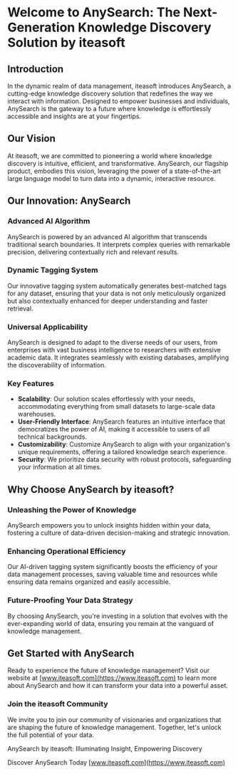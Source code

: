 # Welcome to AnySearch: The Next-Generation Knowledge Discovery Solution by iteasoft

## Introduction

In the dynamic realm of data management, iteasoft introduces AnySearch, a cutting-edge knowledge discovery solution that redefines the way we interact with information. Designed to empower businesses and individuals, AnySearch is the gateway to a future where knowledge is effortlessly accessible and insights are at your fingertips.

## Our Vision

At iteasoft, we are committed to pioneering a world where knowledge discovery is intuitive, efficient, and transformative. AnySearch, our flagship product, embodies this vision, leveraging the power of a state-of-the-art large language model to turn data into a dynamic, interactive resource.

## Our Innovation: AnySearch

### Advanced AI Algorithm

AnySearch is powered by an advanced AI algorithm that transcends traditional search boundaries. It interprets complex queries with remarkable precision, delivering contextually rich and relevant results.

### Dynamic Tagging System

Our innovative tagging system automatically generates best-matched tags for any dataset, ensuring that your data is not only meticulously organized but also contextually enhanced for deeper understanding and faster retrieval.

### Universal Applicability

AnySearch is designed to adapt to the diverse needs of our users, from enterprises with vast business intelligence to researchers with extensive academic data. It integrates seamlessly with existing databases, amplifying the discoverability of information.

### Key Features

- **Scalability**: Our solution scales effortlessly with your needs, accommodating everything from small datasets to large-scale data warehouses.
- **User-Friendly Interface**: AnySearch features an intuitive interface that democratizes the power of AI, making it accessible to users of all technical backgrounds.
- **Customizability**: Customize AnySearch to align with your organization's unique requirements, offering a tailored knowledge search experience.
- **Security**: We prioritize data security with robust protocols, safeguarding your information at all times.

## Why Choose AnySearch by iteasoft?

### Unleashing the Power of Knowledge

AnySearch empowers you to unlock insights hidden within your data, fostering a culture of data-driven decision-making and strategic innovation.

### Enhancing Operational Efficiency

Our AI-driven tagging system significantly boosts the efficiency of your data management processes, saving valuable time and resources while ensuring data remains organized and easily accessible.

### Future-Proofing Your Data Strategy

By choosing AnySearch, you're investing in a solution that evolves with the ever-expanding world of data, ensuring you remain at the vanguard of knowledge management.

## Get Started with AnySearch

Ready to experience the future of knowledge management? Visit our website at [www.iteasoft.com](https://www.iteasoft.com) to learn more about AnySearch and how it can transform your data into a powerful asset.

### Join the iteasoft Community

We invite you to join our community of visionaries and organizations that are shaping the future of knowledge management. Together, let's unlock the full potential of your data.

AnySearch by iteasoft: Illuminating Insight, Empowering Discovery

Discover AnySearch Today [www.iteasoft.com](https://www.iteasoft.com)
